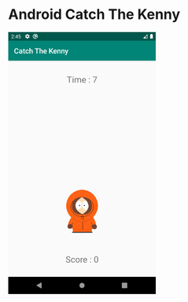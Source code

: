 # Android Catch The Kenny

<img src= "https://github.com/mertkolgu/Android-CatchTheKenny/blob/master/app/src/main/res/drawable/ss.png" width = 300>
